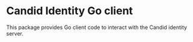 Candid Identity Go client
===========

This package provides Go client code to interact with the Candid identity server.

